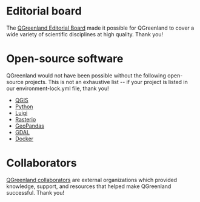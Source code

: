# Editorial board

The [QGreenland Editorial Board](https://qgreenland.org/our-team) made it
possible for QGreenland to cover a wide variety of scientific disciplines at
high quality. Thank you!


# Open-source software

QGreenland would not have been possible without the following open-source
projects. This is not an exhaustive list -- if your project is listed in our
environment-lock.yml file, thank you!

* [QGIS](https://www.qgis.org/)
* [Python](https://www.python.org)
* [Luigi](https://github.com/spotify/luigi)
* [Rasterio](https://github.com/mapbox/rasterio)
* [GeoPandas](https://geopandas.org/)
* [GDAL](https://gdal.org)
* [Docker](https://www.docker.com/)


# Collaborators

[QGreenland collaborators](https://qgreenland.org/our-team) are external
organizations which provided knowledge, support, and resources that helped make
QGreenland successful. Thank you!
